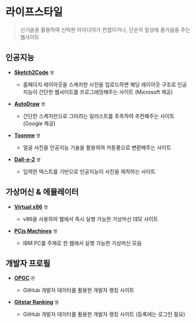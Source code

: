 # 라이프스타일

> 신기술을 활용하여 신박한 아이디어가 컨셉이거나, 단순히 일상에 즐거움을 주는 웹사이트

## 인공지능

- **[Sketch2Code](https://sketch2code.azurewebsites.net)** `영`

  - 홈페이지 레이아웃을 스케치한 사진을 업로드하면 해당 레이아웃 구조로 인공지능이 간단한 웹사이트를 프로그래밍해주는 사이트 (Microsoft 제공)

- **[AutoDraw](https://www.autodraw.com)** `영`

  - 간단한 스케치만으로 그리려는 일러스트를 추측하여 추천해주는 사이트 (Google 제공)

- **[Toonme](https://toonme.com)** `영`

  - 얼굴 사진을 인공지능 기술을 활용하여 카툰풍으로 변환해주는 사이트

- **[Dall-e-2](https://openai.com/dall-e-2)** `영`

  - 입력한 텍스트를 기반으로 인공지능이 사진을 제작하는 사이트

## 가상머신 & 에뮬레이터

- **[Virtual x86](https://copy.sh/v86)** `영`

  - v86을 사용하여 웹에서 즉시 실행 가능한 가상머신 데모 사이트

- **[PCjs Machines](https://www.pcjs.org)** `영`

  - IBM PC를 주제로 한 웹에서 실행 가능한 가상머신 모음

## 개발자 프로필

- **[OPGC](https://opgc.me)** `한`

  - GitHub 개발자 데이터를 활용한 개발자 랭킹 사이트

- **[Gitstar Ranking](https://gitstar-ranking.com)** `영`

  - GitHub 개발자 데이터를 활용한 개발자 랭킹 사이트 (등록에는 로그인 필요)
